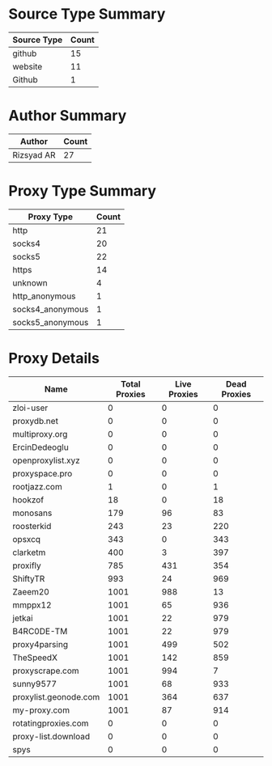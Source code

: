 # Source Type Summary

| Source Type | Count |
|-------------|-------|
| github | 15 |
| website | 11 |
| Github | 1 |


# Author Summary

| Author | Count |
|--------|-------|
| Rizsyad AR | 27 |


# Proxy Type Summary

| Proxy Type | Count |
|------------|-------|
| http | 21 |
| socks4 | 20 |
| socks5 | 22 |
| https | 14 |
| unknown | 4 |
| http_anonymous | 1 |
| socks4_anonymous | 1 |
| socks5_anonymous | 1 |


# Proxy Details

| Name | Total Proxies | Live Proxies | Dead Proxies |
|------|---------------|--------------|---------------|
| zloi-user | 0 | 0 | 0 |
| proxydb.net | 0 | 0 | 0 |
| multiproxy.org | 0 | 0 | 0 |
| ErcinDedeoglu | 0 | 0 | 0 |
| openproxylist.xyz | 0 | 0 | 0 |
| proxyspace.pro | 0 | 0 | 0 |
| rootjazz.com | 1 | 0 | 1 |
| hookzof | 18 | 0 | 18 |
| monosans | 179 | 96 | 83 |
| roosterkid | 243 | 23 | 220 |
| opsxcq | 343 | 0 | 343 |
| clarketm | 400 | 3 | 397 |
| proxifly | 785 | 431 | 354 |
| ShiftyTR | 993 | 24 | 969 |
| Zaeem20 | 1001 | 988 | 13 |
| mmppx12 | 1001 | 65 | 936 |
| jetkai | 1001 | 22 | 979 |
| B4RC0DE-TM | 1001 | 22 | 979 |
| proxy4parsing | 1001 | 499 | 502 |
| TheSpeedX | 1001 | 142 | 859 |
| proxyscrape.com | 1001 | 994 | 7 |
| sunny9577 | 1001 | 68 | 933 |
| proxylist.geonode.com | 1001 | 364 | 637 |
| my-proxy.com | 1001 | 87 | 914 |
| rotatingproxies.com | 0 | 0 | 0 |
| proxy-list.download | 0 | 0 | 0 |
| spys | 0 | 0 | 0 |
